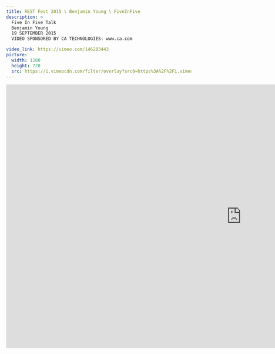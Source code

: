 ```yaml
---
title: REST Fest 2015 \ Benjamin Young \ FiveInFive
description: >
  Five In Five Talk
  Benjamin Young
  19 SEPTEMBER 2015
  VIDEO SPONSORED BY CA TECHNOLOGIES: www.ca.com

video_link: https://vimeo.com/146203443
picture:
  width: 1280
  height: 720
  src: https://i.vimeocdn.com/filter/overlay?src0=https%3A%2F%2Fi.vimeocdn.com%2Fvideo%2F544598712_1280x720.jpg&src1=http%3A%2F%2Ff.vimeocdn.com%2Fp%2Fimages%2Fcrawler_play.png
---
```

<iframe src="https://player.vimeo.com/video/146203443?title=0&byline=0&portrait=0&badge=0&autopause=0&player_id=0" width="1280" height="720" frameborder="0" title="REST Fest 2015 \ Benjamin Young \ FiveInFive" webkitallowfullscreen mozallowfullscreen allowfullscreen></iframe>